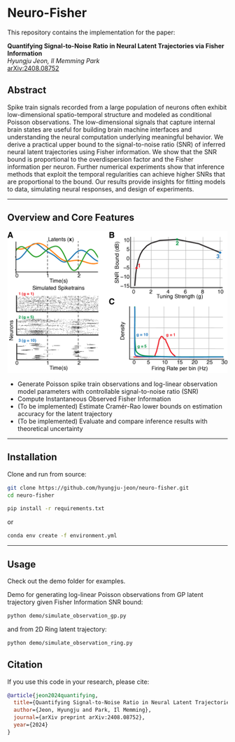 # Neuro-Fisher

This repository contains the implementation for the paper:

**Quantifying Signal-to-Noise Ratio in Neural Latent Trajectories via Fisher Information**  
*Hyungju Jeon, Il Memming Park*  
[arXiv:2408.08752](https://arxiv.org/abs/2408.08752)

## Abstract

Spike train signals recorded from a large population of neurons often exhibit low-dimensional spatio-temporal structure and modeled as conditional Poisson observations. The low-dimensional signals that capture internal brain states are useful for building brain machine interfaces and understanding the neural computation underlying meaningful behavior. We derive a practical upper bound to the signal-to-noise ratio (SNR) of inferred neural latent trajectories using Fisher information. We show that the SNR bound is proportional to the overdispersion factor and the Fisher information per neuron. Further numerical experiments show that inference methods that exploit the temporal regularities can achieve higher SNRs that are proportional to the bound. Our results provide insights for fitting models to data, simulating neural responses, and design of experiments.

---

## Overview and Core Features
![Overview](figs/numerical_analysis.png)
- Generate Poisson spike train observations and log-linear observation model parameters with controllable signal-to-noise ratio (SNR)
- Compute Instantaneous Observed Fisher Information 
- (To be implemented) Estimate Cramér-Rao lower bounds on estimation accuracy for the latent trajectory
- (To be implemented) Evaluate and compare inference results with theoretical uncertainty

---

## Installation

Clone and run from source:

```bash
git clone https://github.com/hyungju-jeon/neuro-fisher.git
cd neuro-fisher
```

```bash
pip install -r requirements.txt 
```
or 
```bash
conda env create -f environment.yml
```

---

## Usage

Check out the demo folder for examples.

Demo for generating log-linear Poisson observations from GP latent trajectory given Fisher Information SNR bound:
```bash
python demo/simulate_observation_gp.py
```
and from 2D Ring latent trajectory:
```bash
python demo/simulate_observation_ring.py
```

## Citation

If you use this code in your research, please cite:

```bibtex
@article{jeon2024quantifying,
  title={Quantifying Signal-to-Noise Ratio in Neural Latent Trajectories via Fisher Information},
  author={Jeon, Hyungju and Park, Il Memming},
  journal={arXiv preprint arXiv:2408.08752},
  year={2024}
}
```
